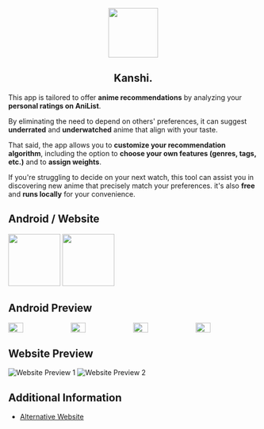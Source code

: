 <p align="center">
  <img src="https://i.imgur.com/6duwbXo.png" height="100px;" width="100px;" />
  <h2 align="center">Kanshi.</h2>
</p>

<p>
This app is tailored to offer <b>anime recommendations</b> by analyzing your <b>personal ratings on AniList</b>.
</p>
<p>
By eliminating the need to depend on others' preferences, it can suggest <b>underrated</b> and <b>underwatched</b> anime that align with your taste.  
</p>
<p>
That said, the app allows you to <b>customize your recommendation algorithm</b>, including the option to <b>choose your own features (genres, tags, etc.)</b> and to <b>assign weights</b>.  
</p>
<p>
If you're struggling to decide on your next watch, this tool can assist you in discovering new anime that precisely match your preferences. it's also <b>free</b> and <b>runs locally</b> for your convenience.  
</p>
<h2 align="center"></h2>

## Android / Website
[<img src="https://i.imgur.com/RtS6ib5.png" width="105px;" />](https://github.com/u-Kuro/Kanshi.Anime-Recommendation/raw/main/Kanshi.apk)
[<img src="https://i.imgur.com/vXJ8zt8.png" width="105px;" />](https://kanshi.vercel.app)

<h2 align="center"></h2>

## Android Preview
<div style="display: flex;flex-wrap:nowrap;">
  <img src="https://i.imgur.com/zSsQt9a.png" style="flex:1;width: 24%;">
  <img src="https://i.imgur.com/eabFl50.png" style="flex:1;width: 24%;">
  <img src="https://i.imgur.com/5Hj2w9o.png" style="flex:1;width: 24%;">
  <img src="https://i.imgur.com/8u6vmfr.png" style="flex:1;width: 24%;">
</div>

<h2 align="center"></h2>

## Website Preview
![Website Preview 1](https://i.imgur.com/SajIzv7.png)
![Website Preview 2](https://i.imgur.com/FQiXVOH.png
)



<h2 align="center"></h2>

## Additional Information
- [Alternative Website](https://u-kuro.github.io/Kanshi.Anime-Recommendation/) 
